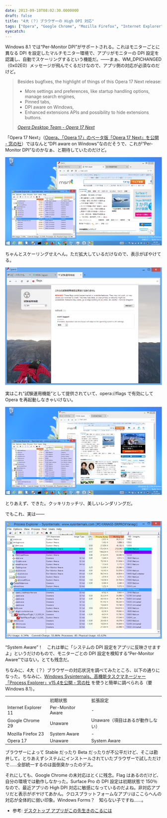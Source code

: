 ```yaml
---
date: 2013-09-10T08:02:30.0000000
draft: false
title: "4大（？）ブラウザーの High DPI 対応"
tags: ["Opera", "Google Chrome", "Mozilla Firefox", "Internet Explorer"]
eyecatch: 
---
```

<p>Windows 8.1 では“Per-Monitor DPI”がサポートされる。これはモニターごとに異なる DPI を設定したマルチモニター環境で、アプリがモニターの DPI 設定を認識し、自動でスケーリングするという機能だ。――まぁ、WM_DPICHANGED（0x02E0）メッセージが飛んでくるだけなので、アプリ側の対応が必須なのだけど。</p>

<blockquote cite="http://my.opera.com/desktopteam/blog/2013/09/06/opera-17-next">
<p>Besides bugfixes, the highlight of things of this Opera 17 Next release:</p>

<ul>
<li>More settings and preferences, like startup handling options, manage search engines,</li>
<li>Pinned tabs,</li>
<li>DPI aware on Windows,</li>
<li>Enhanced extensions APIs and possibility to hide extensions buttons.</li>
</ul>
<cite><a href="http://my.opera.com/desktopteam/blog/2013/09/06/opera-17-next">Opera Desktop Team - Opera 17 Next</a></cite>
</blockquote>
<p>「Opera 17 Next」（<a href="http://www.forest.impress.co.jp/docs/news/20130909_614656.html">Opera&#x3001;&#x300C;Opera 17&#x300D;&#x306E;&#x30D9;&#x30FC;&#x30BF;&#x7248;&#x300C;Opera 17 Next&#x300D;&#x3092;&#x516C;&#x958B; - &#x7A93;&#x306E;&#x675C;</a>）ではなんと“DPI aware on Windows”なのだそうで、これが“Per-Monitor DPI”なのかなぁ、と期待していたのだけど。</p><p><span itemscope itemtype="http://schema.org/Photograph"><img src="20130910075911.png" alt="f:id:daruyanagi:20130910075911p:plain" title="f:id:daruyanagi:20130910075911p:plain" class="hatena-fotolife" itemprop="image"></span></p><p>ちゃんとスケーリングせえへん。ただ拡大しているだけなので、表示がぼやけてる。</p><p><span itemscope itemtype="http://schema.org/Photograph"><img src="20130910074524.png" alt="f:id:daruyanagi:20130910074524p:plain" title="f:id:daruyanagi:20130910074524p:plain" class="hatena-fotolife" itemprop="image"></span></p><p>実はこれ“試験運用機能”として提供されていて、opera://flags で有効にして Opera を再起動しなきゃいけない。</p><p><span itemscope itemtype="http://schema.org/Photograph"><img src="20130910075704.png" alt="f:id:daruyanagi:20130910075704p:plain" title="f:id:daruyanagi:20130910075704p:plain" class="hatena-fotolife" itemprop="image"></span></p><p>とりあえず、できた。クッキリカッチリ、美しいレンダリングだ。</p><p>でもこれ、実は――</p><p><span itemscope itemtype="http://schema.org/Photograph"><img src="20130910074627.png" alt="f:id:daruyanagi:20130910074627p:plain" title="f:id:daruyanagi:20130910074627p:plain" class="hatena-fotolife" itemprop="image"></span></p><p>“System Aware”！　これは単に「システムの DPI 設定をアプリに反映させますよ」というだけのもので、モニターごとの DPI 設定を検知する“Per-Monitor Aware”ではない。とても残念だ。</p><p>ちなみに、4大（？）ブラウザーの対応状況を調べてみたところ、以下の通りになった。ちなみに、<a href="http://www.forest.impress.co.jp/docs/news/20130805_610426.html">Windows Sysinternals&#x3001;&#x9AD8;&#x6A5F;&#x80FD;&#x30BF;&#x30B9;&#x30AF;&#x30DE;&#x30CD;&#x30FC;&#x30B8;&#x30E3;&#x30FC;&#x300C;Process Explorer&#x300D;v15.4&#x3092;&#x516C;&#x958B; - &#x7A93;&#x306E;&#x675C;</a> を使うと簡単に調べられる（要 Windows 8.1）。</p>

<table>
<tr>
<td></td>
<td>初期状態</td>
<td>拡張設定</td>
</tr>
<tr>
<td>Internet Explorer 11</td>
<td>Per-Monitor Aware</td>
<td>-</td>
</tr>
<tr>
<td>Google Chrome 29</td>
<td>Unaware</td>
<td>Unaware（項目はあるが動作しない）</td>
</tr>
<tr>
<td>Mozilla Firefox 23</td>
<td>System Aware</td>
<td>-</td>
</tr>
<tr>
<td>Opera 17</td>
<td>Unaware</td>
<td>System Aware</td>
</tr>
</table><p>ブラウザーによって Stable だったり Beta だったりが不公平だけど、そこは勘弁して。とりあえずシステムにインストールされていたブラウザーで試しただけで……全部統一するのは面倒臭かったのデス。</p><p>それにしても、Google Chrome の未対応はとくに残念。Flag はあるのだけど、自分の環境では動作しなかった。Surface Pro の DPI 設定は初期状態で 150％ なので、最近アプリの High DPI 対応に敏感になっているのだよね。非対応アプリだと表示がボヤけてあかん。クロスプラットフォームなアプリはここらへんの対応が全体的に弱い印象。Windows Forms？　知らない子ですね……。</p>

<ul>
<li>参考: <a href="http://www.slideshare.net/manatokameya/ss-23981128">&#x30C7;&#x30B9;&#x30AF;&#x30C8;&#x30C3;&#x30D7; &#x30A2;&#x30D7;&#x30EA;&#x304C;&#x3053;&#x306E;&#x5148;&#x751F;&#x304D;&#x306E;&#x3053;&#x308B;&#x306B;&#x306F;</a></li>
</ul>